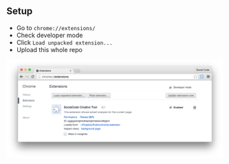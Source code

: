 ## Setup

- Go to `chrome://extensions/`
- Check developer mode
- Click `Load unpacked extension...`
- Upload this whole repo
 

![Should look like this](https://raw.githubusercontent.com/ReptarAzar/chrome-extension/master/yey.png)

